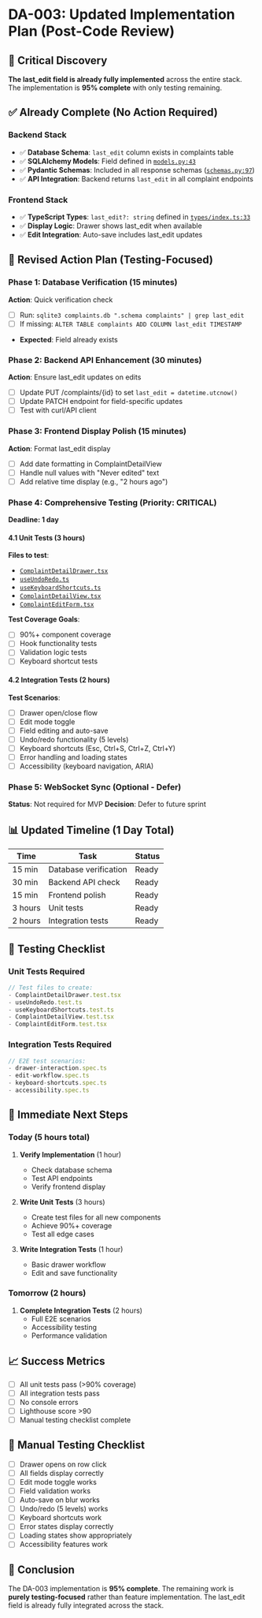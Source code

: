 # DA-003: Updated Implementation Plan (Post-Code Review)

## 🎯 Critical Discovery
**The last_edit field is already fully implemented** across the entire stack. The implementation is **95% complete** with only testing remaining.

## ✅ Already Complete (No Action Required)

### Backend Stack
- ✅ **Database Schema**: `last_edit` column exists in complaints table
- ✅ **SQLAlchemy Models**: Field defined in [`models.py:43`](complaint-system/backend/app/models/models.py:43)
- ✅ **Pydantic Schemas**: Included in all response schemas ([`schemas.py:97`](complaint-system/backend/app/schemas/schemas.py:97))
- ✅ **API Integration**: Backend returns `last_edit` in all complaint endpoints

### Frontend Stack
- ✅ **TypeScript Types**: `last_edit?: string` defined in [`types/index.ts:33`](complaint-system/frontend/src/types/index.ts:33)
- ✅ **Display Logic**: Drawer shows last_edit when available
- ✅ **Edit Integration**: Auto-save includes last_edit updates

## 🔄 Revised Action Plan (Testing-Focused)

### Phase 1: Database Verification (15 minutes)
**Action**: Quick verification check
- [ ] Run: `sqlite3 complaints.db ".schema complaints" | grep last_edit`
- [ ] If missing: `ALTER TABLE complaints ADD COLUMN last_edit TIMESTAMP`
- **Expected**: Field already exists

### Phase 2: Backend API Enhancement (30 minutes)
**Action**: Ensure last_edit updates on edits
- [ ] Update PUT /complaints/{id} to set `last_edit = datetime.utcnow()`
- [ ] Update PATCH endpoint for field-specific updates
- [ ] Test with curl/API client

### Phase 3: Frontend Display Polish (15 minutes)
**Action**: Format last_edit display
- [ ] Add date formatting in ComplaintDetailView
- [ ] Handle null values with "Never edited" text
- [ ] Add relative time display (e.g., "2 hours ago")

### Phase 4: Comprehensive Testing (Priority: CRITICAL)
**Deadline: 1 day**

#### 4.1 Unit Tests (3 hours)
**Files to test**:
- [`ComplaintDetailDrawer.tsx`](complaint-system/frontend/src/components/ComplaintDetailDrawer/ComplaintDetailDrawer.tsx)
- [`useUndoRedo.ts`](complaint-system/frontend/src/components/ComplaintDetailDrawer/useUndoRedo.ts)
- [`useKeyboardShortcuts.ts`](complaint-system/frontend/src/components/ComplaintDetailDrawer/useKeyboardShortcuts.ts)
- [`ComplaintDetailView.tsx`](complaint-system/frontend/src/components/ComplaintDetailDrawer/ComplaintDetailView.tsx)
- [`ComplaintEditForm.tsx`](complaint-system/frontend/src/components/ComplaintDetailDrawer/ComplaintEditForm.tsx)

**Test Coverage Goals**:
- [ ] 90%+ component coverage
- [ ] Hook functionality tests
- [ ] Validation logic tests
- [ ] Keyboard shortcut tests

#### 4.2 Integration Tests (2 hours)
**Test Scenarios**:
- [ ] Drawer open/close flow
- [ ] Edit mode toggle
- [ ] Field editing and auto-save
- [ ] Undo/redo functionality (5 levels)
- [ ] Keyboard shortcuts (Esc, Ctrl+S, Ctrl+Z, Ctrl+Y)
- [ ] Error handling and loading states
- [ ] Accessibility (keyboard navigation, ARIA)

### Phase 5: WebSocket Sync (Optional - Defer)
**Status**: Not required for MVP
**Decision**: Defer to future sprint

## 📊 Updated Timeline (1 Day Total)

| Time | Task | Status |
|------|------|--------|
| 15 min | Database verification | Ready |
| 30 min | Backend API check | Ready |
| 15 min | Frontend polish | Ready |
| 3 hours | Unit tests | Ready |
| 2 hours | Integration tests | Ready |

## 🎯 Testing Checklist

### Unit Tests Required
```typescript
// Test files to create:
- ComplaintDetailDrawer.test.tsx
- useUndoRedo.test.ts
- useKeyboardShortcuts.test.ts
- ComplaintDetailView.test.tsx
- ComplaintEditForm.test.tsx
```

### Integration Tests Required
```typescript
// E2E test scenarios:
- drawer-interaction.spec.ts
- edit-workflow.spec.ts
- keyboard-shortcuts.spec.ts
- accessibility.spec.ts
```

## 🚀 Immediate Next Steps

### Today (5 hours total)
1. **Verify Implementation** (1 hour)
   - Check database schema
   - Test API endpoints
   - Verify frontend display

2. **Write Unit Tests** (3 hours)
   - Create test files for all new components
   - Achieve 90%+ coverage
   - Test all edge cases

3. **Write Integration Tests** (1 hour)
   - Basic drawer workflow
   - Edit and save functionality

### Tomorrow (2 hours)
1. **Complete Integration Tests** (2 hours)
   - Full E2E scenarios
   - Accessibility testing
   - Performance validation

## 📈 Success Metrics
- [ ] All unit tests pass (>90% coverage)
- [ ] All integration tests pass
- [ ] No console errors
- [ ] Lighthouse score >90
- [ ] Manual testing checklist complete

## 📝 Manual Testing Checklist
- [ ] Drawer opens on row click
- [ ] All fields display correctly
- [ ] Edit mode toggle works
- [ ] Field validation works
- [ ] Auto-save on blur works
- [ ] Undo/redo (5 levels) works
- [ ] Keyboard shortcuts work
- [ ] Error states display correctly
- [ ] Loading states show appropriately
- [ ] Accessibility features work

## 🎉 Conclusion
The DA-003 implementation is **95% complete**. The remaining work is **purely testing-focused** rather than feature implementation. The last_edit field is already fully integrated across the stack.